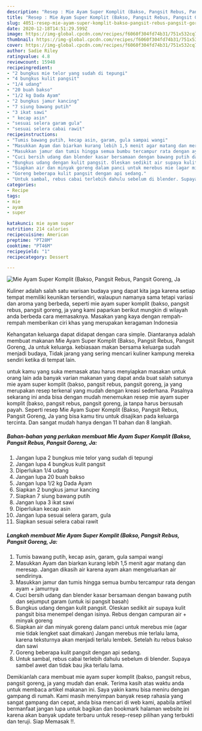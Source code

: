 ```yaml
---
description: "Resep : Mie Ayam Super Komplit (Bakso, Pangsit Rebus, Pangsit Goreng, Ja Terbukti"
title: "Resep : Mie Ayam Super Komplit (Bakso, Pangsit Rebus, Pangsit Goreng, Ja Terbukti"
slug: 4051-resep-mie-ayam-super-komplit-bakso-pangsit-rebus-pangsit-goreng-ja-terbukti
date: 2020-12-18T14:51:29.599Z
image: https://img-global.cpcdn.com/recipes/f6060f304fd74b31/751x532cq70/mie-ayam-super-komplit-bakso-pangsit-rebus-pangsit-goreng-ja-foto-resep-utama.jpg
thumbnail: https://img-global.cpcdn.com/recipes/f6060f304fd74b31/751x532cq70/mie-ayam-super-komplit-bakso-pangsit-rebus-pangsit-goreng-ja-foto-resep-utama.jpg
cover: https://img-global.cpcdn.com/recipes/f6060f304fd74b31/751x532cq70/mie-ayam-super-komplit-bakso-pangsit-rebus-pangsit-goreng-ja-foto-resep-utama.jpg
author: Sadie Riley
ratingvalue: 4.8
reviewcount: 15948
recipeingredient:
- "2 bungkus mie telor yang sudah di tepungi"
- "4 bungkus kulit pangsit"
- "1/4 udang"
- "20 buah bakso"
- "1/2 kg Dada Ayam"
- "2 bungkus jamur kancing"
- "7 siung bawang putih"
- "3 ikat sawi"
- " kecap asin"
- "sesuai selera garam gula"
- "sesuai selera cabai rawit"
recipeinstructions:
- "Tumis bawang putih, kecap asin, garam, gula sampai wangi"
- "Masukkan Ayam dan biarkan kurang lebih 1,5 menit agar matang dan meresap. Jangan dikasih air karena ayam akan mengeluarkan air sendirinya."
- "Masukkan jamur dan tumis hingga semua bumbu tercampur rata dengan ayam + jamurnya"
- "Cuci bersih udang dan blender kasar bersamaan dengan bawang putih dan sejumput garam (untuk isi pangsit basah)"
- "Bungkus udang dengan kulit pangsit. Oleskan sedikit air supaya kulit pangsit bisa menempel dengan isinya. Rebus dengan campuran air + minyak goreng"
- "Siapkan air dan minyak goreng dalam panci untuk merebus mie (agar mie tidak lengket saat dimakan) Jangan merebus mie terlalu lama, karena teksturnya akan menjadi terlalu lembek. Setelah itu rebus bakso dan sawi"
- "Goreng beberapa kulit pangsit dengan api sedang."
- "Untuk sambal, rebus cabai terlebih dahulu sebelum di blender. Supaya sambel awet dan tidak bau jika terlalu lama."
categories:
- Recipe
tags:
- mie
- ayam
- super

katakunci: mie ayam super 
nutrition: 214 calories
recipecuisine: American
preptime: "PT28M"
cooktime: "PT46M"
recipeyield: "1"
recipecategory: Dessert

---
```



![Mie Ayam Super Komplit (Bakso, Pangsit Rebus, Pangsit Goreng, Ja](https://img-global.cpcdn.com/recipes/f6060f304fd74b31/751x532cq70/mie-ayam-super-komplit-bakso-pangsit-rebus-pangsit-goreng-ja-foto-resep-utama.jpg)

Kuliner adalah salah satu warisan budaya yang dapat kita jaga karena setiap tempat memiliki keunikan tersendiri, walaupun namanya sama tetapi variasi dan aroma yang berbeda, seperti mie ayam super komplit (bakso, pangsit rebus, pangsit goreng, ja yang kami paparkan berikut mungkin di wilayah anda berbeda cara memasaknya. Masakan yang kaya dengan rempah-rempah memberikan ciri khas yang merupakan keragaman Indonesia



Kehangatan keluarga dapat didapat dengan cara simple. Diantaranya adalah membuat makanan Mie Ayam Super Komplit (Bakso, Pangsit Rebus, Pangsit Goreng, Ja untuk keluarga. kebiasaan makan bersama keluarga sudah menjadi budaya, Tidak jarang yang sering mencari kuliner kampung mereka sendiri ketika di tempat lain.

untuk kamu yang suka memasak atau harus menyiapkan masakan untuk orang lain ada banyak varian makanan yang dapat anda buat salah satunya mie ayam super komplit (bakso, pangsit rebus, pangsit goreng, ja yang merupakan resep terkenal yang mudah dengan kreasi sederhana. Pasalnya sekarang ini anda bisa dengan mudah menemukan resep mie ayam super komplit (bakso, pangsit rebus, pangsit goreng, ja tanpa harus bersusah payah.
Seperti resep Mie Ayam Super Komplit (Bakso, Pangsit Rebus, Pangsit Goreng, Ja yang bisa kamu tiru untuk disajikan pada keluarga tercinta. Dan sangat mudah hanya dengan 11 bahan dan 8 langkah.


<!--inarticleads1-->

##### Bahan-bahan yang perlukan membuat Mie Ayam Super Komplit (Bakso, Pangsit Rebus, Pangsit Goreng, Ja:

1. Jangan lupa 2 bungkus mie telor yang sudah di tepungi
1. Jangan lupa 4 bungkus kulit pangsit
1. Diperlukan 1/4 udang
1. Jangan lupa 20 buah bakso
1. Jangan lupa 1/2 kg Dada Ayam
1. Siapkan 2 bungkus jamur kancing
1. Siapkan 7 siung bawang putih
1. Jangan lupa 3 ikat sawi
1. Diperlukan  kecap asin
1. Jangan lupa sesuai selera garam, gula
1. Siapkan sesuai selera cabai rawit




<!--inarticleads2-->

##### Langkah membuat  Mie Ayam Super Komplit (Bakso, Pangsit Rebus, Pangsit Goreng, Ja:

1. Tumis bawang putih, kecap asin, garam, gula sampai wangi
1. Masukkan Ayam dan biarkan kurang lebih 1,5 menit agar matang dan meresap. Jangan dikasih air karena ayam akan mengeluarkan air sendirinya.
1. Masukkan jamur dan tumis hingga semua bumbu tercampur rata dengan ayam + jamurnya
1. Cuci bersih udang dan blender kasar bersamaan dengan bawang putih dan sejumput garam (untuk isi pangsit basah)
1. Bungkus udang dengan kulit pangsit. Oleskan sedikit air supaya kulit pangsit bisa menempel dengan isinya. Rebus dengan campuran air + minyak goreng
1. Siapkan air dan minyak goreng dalam panci untuk merebus mie (agar mie tidak lengket saat dimakan) Jangan merebus mie terlalu lama, karena teksturnya akan menjadi terlalu lembek. Setelah itu rebus bakso dan sawi
1. Goreng beberapa kulit pangsit dengan api sedang.
1. Untuk sambal, rebus cabai terlebih dahulu sebelum di blender. Supaya sambel awet dan tidak bau jika terlalu lama.




Demikianlah cara membuat mie ayam super komplit (bakso, pangsit rebus, pangsit goreng, ja yang mudah dan enak. Terima kasih atas waktu anda untuk membaca artikel makanan ini. Saya yakin kamu bisa meniru dengan gampang di rumah. Kami masih menyimpan banyak resep rahasia yang sangat gampang dan cepat, anda bisa mencari di web kami, apabila artikel bermanfaat jangan lupa untuk bagikan dan bookmark halaman website ini karena akan banyak update terbaru untuk resep-resep pilihan yang terbukti dan teruji. Siap Memasak !!. 
